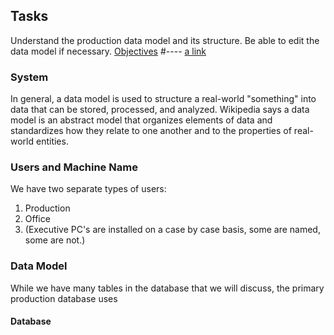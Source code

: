 ## Tasks
Understand the production data model and its structure.
Be able to edit the data model if necessary. 
[Objectives](testdodo.github.io/docs/Objectives.md)
#----
[a link](docs/Objectives)

### System
In general, a data model is used to structure a real-world "something" into data that can be stored, processed, and analyzed.  Wikipedia says a data model is an abstract model that organizes elements of data and standardizes how they relate to one another and to the properties of real-world entities.  

### Users and Machine Name
We have two separate types of users:
1. Production
2. Office
3. (Executive PC's are installed on a case by case basis, some are named, some are not.)

### Data Model
While we have many tables in the database that we will discuss, the primary production database uses

#### Database
